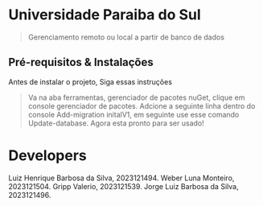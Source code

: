 # Universidade Paraiba do Sul

> Gerenciamento remoto ou local a partir de banco de dados
 
## Pré-requisitos & Instalações

Antes de instalar o projeto, Siga essas instruções
> Va na aba ferramentas, gerenciador de pacotes nuGet, clique em console gerenciador de pacotes.
> Adcione a seguinte linha dentro do console Add-migration initalV1, em seguinte use esse comando Update-database. Agora esta pronto para ser usado!


# Developers
Luiz Henrique Barbosa da Silva, 2023121494.
Weber Luna Monteiro, 2023121504.
Gripp Valerio, 2023121539.
Jorge Luiz Barbosa da Silva, 2023121496.
